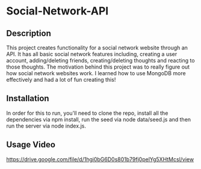 # Social-Network-API

## Description

This project creates functionality for a social network website through an API.  It has all basic social network features including, creating a user account, adding/deleting friends, creating/deleting thoughts and reacting to those thoughts.  The motivation behind this project was to really figure out how social network websites work.  I learned how to use MongoDB more effectively and had a lot of fun creating this!

## Installation

In order for this to run, you'll need to clone the repo, install all the dependencies via npm install, run the seed via node data/seed.js and then run the server via node index.js.

## Usage Video

https://drive.google.com/file/d/1hgi0bG6D0s801b79fj0pelYg5XHtMcsl/view
